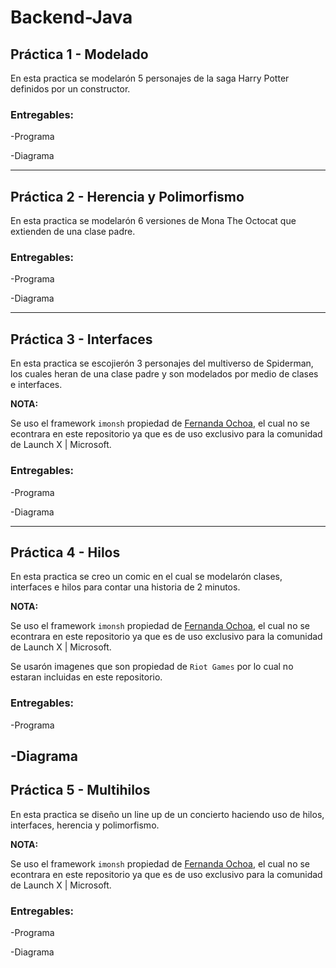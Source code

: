 # Backend-Java

## Práctica 1 - Modelado
En esta practica se modelarón 5 personajes de la saga Harry Potter definidos por un constructor.

### Entregables:

-Programa

-Diagrama

---

## Práctica 2 - Herencia y Polimorfismo
En esta practica se modelarón 6 versiones de Mona The Octocat que extienden de una clase padre.

### Entregables:

-Programa

-Diagrama

---

## Práctica 3 - Interfaces
En esta practica se escojierón 3 personajes del multiverso de Spiderman, los cuales heran de una clase padre y son modelados por medio de clases e interfaces.

**NOTA:**

Se uso el framework `imonsh` propiedad de [Fernanda Ochoa](https://github.com/FernandaOchoa), el cual no se econtrara en este repositorio ya que es de uso exclusivo para la comunidad de Launch X | Microsoft.

### Entregables:

-Programa

-Diagrama

---

## Práctica 4 - Hilos
En esta practica se creo un comic en el cual se modelarón clases, interfaces e hilos para contar una historia de 2 minutos.

**NOTA:**

Se uso el framework `imonsh` propiedad de [Fernanda Ochoa](https://github.com/FernandaOchoa), el cual no se econtrara en este repositorio ya que es de uso exclusivo para la comunidad de Launch X | Microsoft.

Se usarón imagenes que son propiedad de `Riot Games` por lo cual no estaran incluidas en este repositorio.

### Entregables:

-Programa

-Diagrama
---

## Práctica 5 - Multihilos
En esta practica se diseño un line up de un concierto haciendo uso de hilos, interfaces, herencia y polimorfismo.

**NOTA:** 

Se uso el framework `imonsh` propiedad de [Fernanda Ochoa](https://github.com/FernandaOchoa), el cual no se econtrara en este repositorio ya que es de uso exclusivo para la comunidad de Launch X | Microsoft.

### Entregables:

-Programa

-Diagrama


